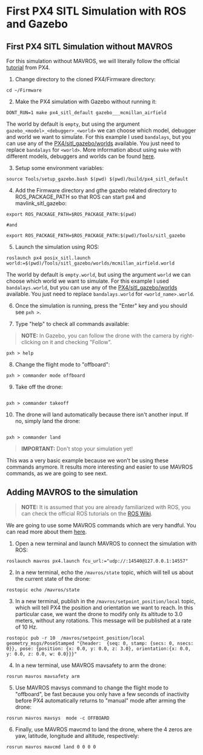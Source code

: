 # First PX4 SITL Simulation with ROS and Gazebo


## First PX4 SITL Simulation without MAVROS
For this simulation without MAVROS, we will literally follow the official [tutorial](https://dev.px4.io/master/en/simulation/ros_interface.html) from PX4.

1. Change directory to the cloned PX4/Firmware directory:
```
cd ~/Firmware
```

2. Make the PX4 simulation with Gazebo without running it:
```
DONT_RUN=1 make px4_sitl_default gazebo___mcmillan_airfield
```
The world by default is `empty`, but using the argument `gazebo_<model>_<debugger>_<world>` we can choose which model, debugger and world we want to simulate. For this example I used `bandalays`, but you can use any of the [PX4/sitl_gazebo/worlds](https://dev.px4.io/master/en/simulation/gazebo_worlds.html) available. You just need to replace `bandalays` for `<world>`. More information about using `make` with different models, debuggers and worlds can be found [here](https://dev.px4.io/master/en/setup/building_px4.html#make_targets).

3. Setup some environment variables:
```
source Tools/setup_gazebo.bash $(pwd) $(pwd)/build/px4_sitl_default
```

4. Add the Firmware directory and gthe gazebo related directory to ROS_PACKAGE_PATH so that ROS can start px4 and mavlink_sitl_gazebo:
``` 
export ROS_PACKAGE_PATH=$ROS_PACKAGE_PATH:$(pwd)

#and

export ROS_PACKAGE_PATH=$ROS_PACKAGE_PATH:$(pwd)/Tools/sitl_gazebo
``` 

5. Launch the simulation using ROS: 
``` 
roslaunch px4 posix_sitl.launch world:=$(pwd)/Tools/sitl_gazebo/worlds/mcmillan_airfield.world

```
The world by default is `empty.world`, but using the argument `world` we can choose which world we want to simulate. For this example I used `bandalays.world`, but you can use any of the [PX4/sitl_gazebo/worlds](https://dev.px4.io/master/en/simulation/gazebo_worlds.html) available. You just need to replace `bandalays.world` for `<world_name>.world`.

6. Once the simulation is running, press the "Enter" key and you should see `pxh >`.

7. Type "help" to check all commands available:

> **NOTE:** In Gazebo, you can follow the drone with the camera by right-clicking on it and checking "Follow".

```
pxh > help
```

8. Change the flight mode to "offboard":
```
pxh > commander mode offboard
```

9. Take off the drone:
```

pxh > commander takeoff
```

10. The drone will land automatically because there isn't another input. If no, simply land the drone:
```

pxh > commander land

```

> **IMPORTANT:** Don't stop your simulation yet!

This was a very basic example because we won't be using these commands anymore. It results more interesting and easier to use MAVROS commands, as we are going to see next.

## Adding MAVROS to the simulation

>**NOTE:** It is assumed that you are already familiarized with ROS, you can check the official ROS tutorials on the [ROS Wiki](http://wiki.ros.org/ROS/Tutorials).

We are going to use some MAVROS commands which are very handful. You can read more about them [here](http://wiki.ros.org/mavros#Nodes).

1. Open a new terminal and launch MAVROS to connect the simulation with ROS:
```
roslaunch mavros px4.launch fcu_url:="udp://:14540@127.0.0.1:14557"
```

2. In a new terminal, echo the `/mavros/state` topic, which will tell us about the current state of the drone:
```
rostopic echo /mavros/state
```

3. In a new terminal, publish in the `/mavros/setpoint_position/local` topic, which will tell PX4 the position and orientation we want to reach. In this particular case, we want the drone to modify only its altitude to 3.0 meters, without any rotations. This message will be published at a rate of 10 Hz.
```
rostopic pub -r 10  /mavros/setpoint_position/local geometry_msgs/PoseStamped "{header:  {seq: 0, stamp: {secs: 0, nsecs: 0}}, pose: {position: {x: 0.0, y: 0.0, z: 3.0}, orientation:{x: 0.0, y: 0.0, z: 0.0, w: 0.0}}}"
```

4. In a new terminal, use MAVROS mavsafety to arm the drone:
```
rosrun mavros mavsafety arm
```

5. Use MAVROS mavsys command to change the flight mode to "offboard", be fast because you only have a few seconds of inactivity before PX4 automatically returns to "manual" mode after arming the drone:
```
rosrun mavros mavsys  mode -c OFFBOARD
```
 
6. Finally, use MAVROS mavcmd to land the drone, where the 4 zeros are yaw, latitude, longitude and altitude, respectively:
```
rosrun mavros mavcmd land 0 0 0 0
```

